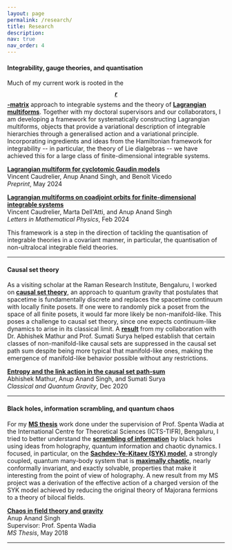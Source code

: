 ```yaml
---
layout: page
permalink: /research/
title: Research
description:
nav: true
nav_order: 4
---
```


<h4>Integrability, gauge theories, and quantisation</h4>

Much of my current work is rooted in the **<a href="https://link.springer.com/article/10.1007/BF01076717" target="_self">$$r$$-matrix</a>** approach to integrable systems and the theory of **<a href="https://arxiv.org/abs/0903.4086" target="_self">Lagrangian multiforms</a>**. Together with my doctoral supervisors and our collaborators, I am developing a framework for systematically constructing Lagrangian multiforms, objects that provide a variational description of integrable hierarchies through a generalised action and a variational principle. Incorporating ingredients and ideas from the Hamiltonian framework for integrability -- in particular, the theory of Lie dialgebras -- we have achieved this for a large class of finite-dimensional integrable systems. 

**<a href="https://arxiv.org/abs/2405.12837" target="_self">Lagrangian multiform for cyclotomic Gaudin models</a>**\
Vincent Caudrelier, Anup Anand Singh, and Benoît Vicedo\
*Preprint*, May 2024

**<a href="https://link.springer.com/article/10.1007/s11005-023-01766-9" target="_self">Lagrangian multiforms on coadjoint orbits for finite-dimensional integrable systems</a>**\
Vincent Caudrelier, Marta Dell'Atti, and Anup Anand Singh\
*Letters in Mathematical Physics*, Feb 2024

This framework is a step in the direction of tackling the quantisation of integrable theories in a covariant manner, in particular, the quantisation of non-ultralocal integrable field theories.

<!-- At the moment, I am working towards incorporating affine models into our framework. A related long*ish*-term goal is to use our construction together with the path integral formalism to quantise integrable field theories in a covariant manner. -->

<hr>    

<h4>Causal set theory</h4>

As a visiting scholar at the Raman Research Institute, Bengaluru, I worked on **<a href="https://arxiv.org/abs/1903.11544" target="_self">causal set theory</a>**, an approach to quantum gravity that postulates that spacetime is fundamentally discrete and replaces the spacetime continuum with locally finite posets. If one were to randomly pick a poset from the space of all finite posets, it would far more likely be non-manifold-like. This poses a challenge to causal set theory, since one expects continuum-like dynamics to arise in its classical limit. A **<a href="https://arxiv.org/abs/2009.07623" target="_self">result</a>** from my collaboration with Dr. Abhishek Mathur and Prof. Sumati Surya helped establish that certain classes of non-manifold-like causal sets are suppressed in the causal set path sum despite being more typical that manifold-like ones, making the emergence of manifold-like behavior possible without any restrictions.

**<a href="https://iopscience.iop.org/article/10.1088/1361-6382/abd300" target="_self">Entropy and the link action in the causal set path-sum</a>**\
Abhishek Mathur, Anup Anand Singh, and Sumati Surya\
*Classical and Quantum Gravity*, Dec 2020


<hr>

<h4>Black holes, information scrambling, and quantum chaos</h4>

For my **<a href="http://dr.iiserpune.ac.in:8080/xmlui/bitstream/handle/123456789/1047/MS%20Thesis%20-%20Anup%20Anand%20Singh.pdf" target="_self">MS thesis</a>** work done under the supervision of Prof. Spenta Wadia at the International Centre for Theoretical Sciences (ICTS-TIFR), Bengaluru, I tried to better understand the **<a href="https://arxiv.org/abs/0808.2096" target="_self">scrambling of information</a>** by black holes using ideas from holography, quantum information and chaotic dynamics. I focused, in particular, on the **<a href="https://arxiv.org/abs/1604.07818" target="_self">Sachdev-Ye-Kitaev (SYK) model</a>**, a strongly coupled, quantum many-body system that is **<a href="https://arxiv.org/abs/1503.01409" target="_self">maximally chaotic</a>**, nearly conformally invariant, and exactly solvable, properties that make it interesting from the point of view of holography. A new result from my MS project was a derivation of the effective action of a charged version of the SYK model achieved by reducing the original theory of Majorana fermions to a theory of bilocal fields.

**<a href="http://dr.iiserpune.ac.in:8080/xmlui/bitstream/handle/123456789/1047/MS%20Thesis%20-%20Anup%20Anand%20Singh.pdf" target="_self">Chaos in field theory and gravity</a>**\
Anup Anand Singh\
Supervisor: Prof. Spenta Wadia\
*MS Thesis*, May 2018

<hr>
